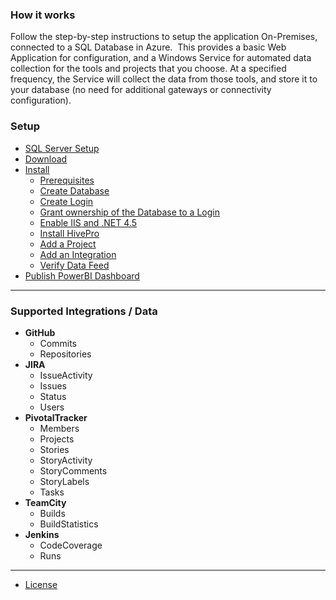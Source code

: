 ### How it works
Follow the step-by-step instructions to setup the application On-Premises, connected to a SQL Database in Azure.  This provides a basic Web Application for configuration, and a Windows Service for automated data collection for the tools and projects that you choose. At a specified frequency, the Service will collect the data from those tools, and store it to your database (no need for additional gateways or connectivity configuration).

### Setup
- [SQL Server Setup](SQL-Server-Setup)
- <a href="mailto:admin@hiveapps.io?subject=HivePro: Evaluation Request&body=Please sent me a link to download the HivePro Installer.">Download</a>
- [Install](Install.md)
  - [Prerequisites](Install.md#prerequisites)
  - [Create Database](Install.md#create-database)
  - [Create Login](Install.md#create-login)
  - [Grant ownership of the Database to a Login](Install.md#grant-ownership-of-the-database-to-a-login)
  - [Enable IIS and .NET 4.5](Install.md#enable-iis-and-net-45)
  - [Install HivePro](Install.md#install-hivepro)
  - [Add a Project](Install.md#add-a-project)
  - [Add an Integration](Install.md#add-an-integration)
  - [Verify Data Feed](Install.md#verify-data-feed)
- [Publish PowerBI Dashboard](Publish-PowerBI-Dashboard.md)

---

### Supported Integrations / Data
- **GitHub**
  - Commits
  - Repositories
- **JIRA**
  - IssueActivity
  - Issues
  - Status
  - Users
- **PivotalTracker**
  - Members
  - Projects
  - Stories
  - StoryActivity
  - StoryComments
  - StoryLabels
  - Tasks
- **TeamCity**
  - Builds
  - BuildStatistics
- **Jenkins**
  - CodeCoverage
  - Runs

---

- [License](License.md)
